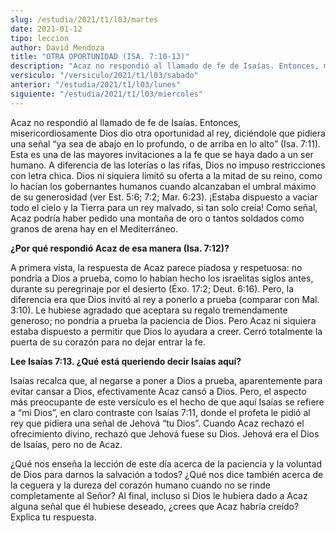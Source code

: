 ```yaml
---
slug: /estudia/2021/t1/l03/martes
date: 2021-01-12
tipo: leccion
author: David Mendoza
title: "OTRA OPORTUNIDAD (ISA. 7:10-13)"
description: "Acaz no respondió al llamado de fe de Isaías. Entonces, misericordiosamente Dios dio otra oportunidad al rey, diciéndole que pidiera una señal “ya sea de abajo en lo profundo, o de arriba en lo alto”"
versiculo: "/versiculo/2021/t1/l03/sabado"
anterior: "/estudia/2021/t1/l03/lunes"
siguiente: "/estudia/2021/t1/l03/miercoles"
---
```


Acaz no respondió al llamado de fe de Isaías. Entonces,
misericordiosamente Dios dio otra oportunidad al rey, diciéndole
que pidiera una señal “ya sea de abajo en lo profundo, o de
arriba en lo alto” (Isa. 7:11). Esta es una de las mayores
invitaciones a la fe que se haya dado a un ser humano. A diferencia de
las loterías o las rifas, Dios no impuso restricciones con letra
chica. Dios ni siquiera limitó su oferta a la mitad de su reino,
como lo hacían los gobernantes humanos cuando alcanzaban el
umbral máximo de su generosidad (ver Est. 5:6; 7:2; Mar. 6:23).
¡Estaba dispuesto a vaciar todo el cielo y la Tierra para un rey
malvado, si tan solo creía! Como señal, Acaz podría
haber pedido una montaña de oro o tantos soldados como granos de
arena hay en el Mediterráneo.


**¿Por qué respondió Acaz de esa manera (Isa. 7:12)?**

A primera vista, la respuesta de Acaz parece piadosa y respetuosa: no
pondría a Dios a prueba, como lo habían hecho los israelitas
siglos antes, durante su peregrinaje por el desierto (Éxo. 17:2;
Deut. 6:16). Pero, la diferencia era que Dios invitó al rey a
ponerlo a prueba (comparar con Mal. 3:10). Le hubiese agradado que
aceptara su regalo tremendamente generoso; no pondría a prueba la
paciencia de Dios. Pero Acaz ni siquiera estaba dispuesto a permitir
que Dios lo ayudara a creer. Cerró totalmente la puerta de su
corazón para no dejar entrar la fe.


**Lee Isaías 7:13. ¿Qué está queriendo decir
Isaías aquí?**

Isaías recalca que, al negarse a poner a Dios a prueba,
aparentemente para evitar cansar a Dios, efectivamente Acaz cansó
a Dios. Pero, el aspecto más preocupante de este versículo
es el hecho de que aquí Isaías se refiere a “mi
Dios”, en claro contraste con Isaías 7:11, donde el profeta
le pidió al rey que pidiera una señal de Jehová
“tu Dios”. Cuando Acaz rechazó el ofrecimiento
divino, rechazó que Jehová fuese su Dios. Jehová era el
Dios de Isaías, pero no de Acaz.


¿Qué nos enseña la lección de este día acerca
de la paciencia y la voluntad de Dios para darnos la salvación a
todos? ¿Qué nos dice también acerca de la ceguera y la
dureza del corazón humano cuando no se rinde completamente al
Señor? Al final, incluso si Dios le hubiera dado a Acaz alguna
señal que él hubiese deseado, ¿crees que Acaz
habría creído? Explica tu respuesta.

